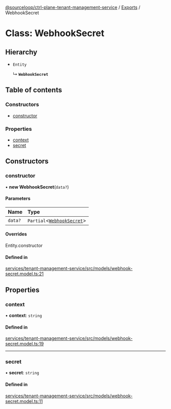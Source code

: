 [@sourceloop/ctrl-plane-tenant-management-service](../README.md) / [Exports](../modules.md) / WebhookSecret

# Class: WebhookSecret

## Hierarchy

- `Entity`

  ↳ **`WebhookSecret`**

## Table of contents

### Constructors

- [constructor](WebhookSecret.md#constructor)

### Properties

- [context](WebhookSecret.md#context)
- [secret](WebhookSecret.md#secret)

## Constructors

### constructor

• **new WebhookSecret**(`data?`)

#### Parameters

| Name | Type |
| :------ | :------ |
| `data?` | `Partial`<[`WebhookSecret`](WebhookSecret.md)\> |

#### Overrides

Entity.constructor

#### Defined in

[services/tenant-management-service/src/models/webhook-secret.model.ts:21](https://github.com/sourcefuse/arc-saas/blob/5e03dcb/services/tenant-management-service/src/models/webhook-secret.model.ts#L21)

## Properties

### context

• **context**: `string`

#### Defined in

[services/tenant-management-service/src/models/webhook-secret.model.ts:19](https://github.com/sourcefuse/arc-saas/blob/5e03dcb/services/tenant-management-service/src/models/webhook-secret.model.ts#L19)

___

### secret

• **secret**: `string`

#### Defined in

[services/tenant-management-service/src/models/webhook-secret.model.ts:11](https://github.com/sourcefuse/arc-saas/blob/5e03dcb/services/tenant-management-service/src/models/webhook-secret.model.ts#L11)

